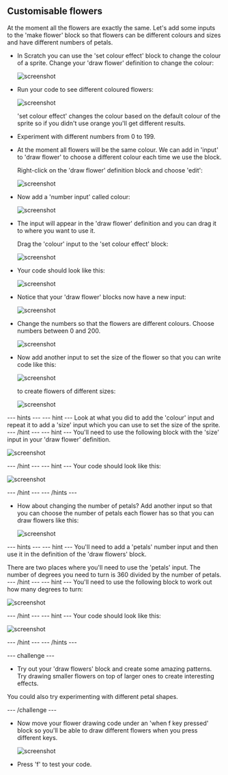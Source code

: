 ## Customisable flowers

At the moment all the flowers are exactly the same. Let's add some inputs to the 'make flower' block so that flowers can be different colours and sizes and have different numbers of petals. 

+ In Scratch you can use the 'set colour effect' block to change the colour of a sprite. Change your 'draw flower' definition to change the colour: 

	![screenshot](images/flower-colour.png)	
   
+ Run your code to see different coloured flowers: 

	![screenshot](images/flower-pink.png)	

	'set colour effect' changes the colour based on the default colour of the sprite so if you didn't use orange you'll get different results. 
	
+ Experiment with different numbers from 0 to 199. 
	
+ At the moment all flowers will be the same colour. We can add in 'input' to 'draw flower' to choose a different colour each time we use the block. 

	Right-click on the 'draw flower' definition block and choose 'edit':
	
	![screenshot](images/flower-edit.png)	
	
+ Now add a 'number input' called colour: 

	![screenshot](images/flower-colour-input.png)	
	
+ The input will appear in the 'draw flower' definition and you can drag it to where you want to use it.

	Drag the 'colour' input to the 'set colour effect' block: 
	
	![screenshot](images/flower-use-colour.png)
	
+ Your code should look like this:

	![screenshot](images/flower-with-colour-input.png)
	
+ Notice that your 'draw flower' blocks now have a new input: 

	![screenshot](images/flower-input-added.png)
	
+ Change the numbers so that the flowers are different colours. Choose numbers between 0 and 200. 

	![screenshot](images/flower-different-colours.png)
	
+ Now add another input to set the size of the flower so that you can write code like this:

	![screenshot](images/flower-different-sizes-code.png)

	to create flowers of different sizes:

	![screenshot](images/flower-different-sizes.png)
	
--- hints ---
--- hint ---
Look at what you did to add the 'colour' input and repeat it to add a 'size' input which you can use to set the size of the sprite. 
--- /hint ---
--- hint ---
You'll need to use the following block with the 'size' input in your 'draw flower' definition. 

![screenshot](images/flower-size-blocks.png)

--- /hint ---
--- hint ---
Your code should look like this:

![screenshot](images/flower-size-code.png)

--- /hint ---
--- /hints ---

+ How about changing the number of petals? Add another input so that you can choose the number of petals each flower has so that you can draw flowers like this:

	![screenshot](images/flower-petals.png)


--- hints ---
--- hint ---
You'll need to add a 'petals' number input and then use it in the definition of the 'draw flowers' block. 

There are two places where you'll need to use the 'petals' input. The number of degrees you need to turn is 360 divided by the number of petals. 
--- /hint ---
--- hint ---
You'll need to use the following block to work out how many degrees to turn:

![screenshot](images/flower-petals-blocks.png)

--- /hint ---
--- hint ---
Your code should look like this:

![screenshot](images/flower-petals-code.png)

--- /hint ---
--- /hints ---

--- challenge ---

+ Try out your 'draw flowers' block and create some amazing patterns. Try drawing smaller flowers on top of larger ones to create interesting effects. 

You could also try experimenting with different petal shapes. 

--- /challenge ---

+ Now move your flower drawing code under an 'when f key pressed' block so you'll be able to draw different flowers when you press different keys. 

	![screenshot](images/flower-press-f.png)
	
+ Press 'f' to test your code. 





	

 